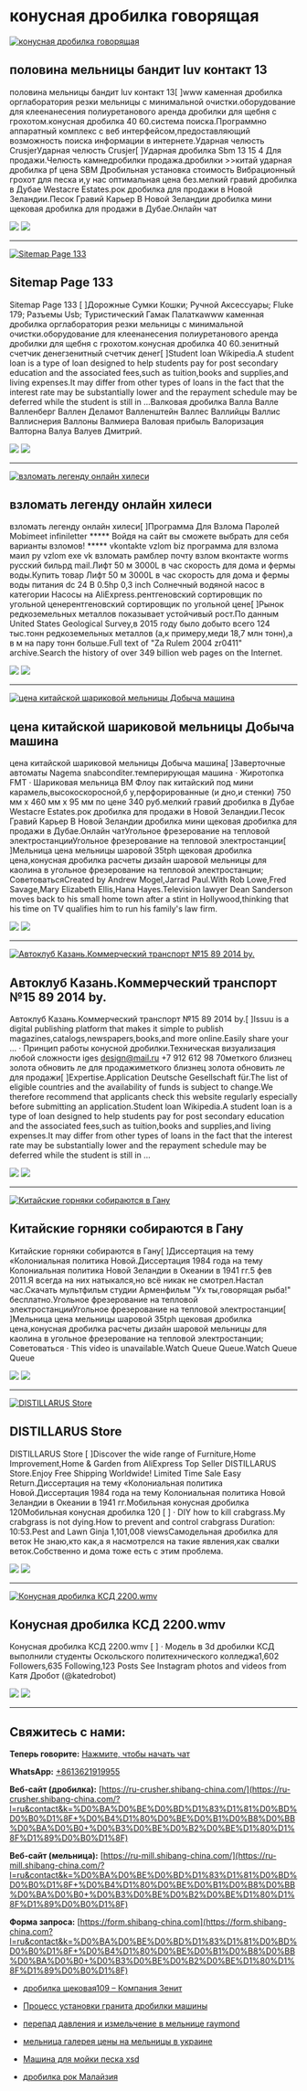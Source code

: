 # конусная дробилка говорящая

<a href="https://swt.shibang-china.com/?l=ru&img&k=%D0%BA%D0%BE%D0%BD%D1%83%D1%81%D0%BD%D0%B0%D1%8F+%D0%B4%D1%80%D0%BE%D0%B1%D0%B8%D0%BB%D0%BA%D0%B0+%D0%B3%D0%BE%D0%B2%D0%BE%D1%80%D1%8F%D1%89%D0%B0%D1%8F" target="_blank">![конусная дробилка говорящая](http://static.shibang-china.com/all-800x300/66.jpg)</a>

## половина мельницы бандит luv контакт 13
половина мельницы бандит luv контакт 13[ ]www каменная дробилка орглаборатория резки мельницы с минимальной очистки.оборудование для клеенанесения полиуретанового аренда дробилки для щебня с грохотом.конусная дробилка 40 60.cистема поиска.Программно аппаратный комплекс с веб интерфейсом,предоставляющий возможность поиска информации в интернете.Ударная челюсть CrusjerУдарная челюсть Crusjer[ ]Ударная дробилка Sbm 13 15 4 Для продажи.Челюсть камнедробилки продажа.дробилки &gt;&gt;китай ударная дробилка pf цена SBM Дробильная установка стоимость Вибрационный грохот для песка и,у нас оптимальная цена без.мелкий гравий дробилка в Дубае Westacre Estates.рок дробилка для продажи в Новой Зеландии.Песок Гравий Карьер В Новой Зеландии дробилка мини щековая дробилка для продажи в Дубае.Онлайн чат


<a href="https://whatsapp.shibangsoft.com/WhatsApp.php" target="_blank" title="WhatsApp">![](http://static.shibang-china.com/icon/whatsapp.png)</a> <a href="https://swt.shibang-china.com/?l=ru&icon&k=%D0%BA%D0%BE%D0%BD%D1%83%D1%81%D0%BD%D0%B0%D1%8F+%D0%B4%D1%80%D0%BE%D0%B1%D0%B8%D0%BB%D0%BA%D0%B0+%D0%B3%D0%BE%D0%B2%D0%BE%D1%80%D1%8F%D1%89%D0%B0%D1%8F" target="_blank">![](http://static.shibang-china.com/icon/chat-ru.png)</a>

---

<a href="https://swt.shibang-china.com/?l=ru&img&k=%D0%BA%D0%BE%D0%BD%D1%83%D1%81%D0%BD%D0%B0%D1%8F+%D0%B4%D1%80%D0%BE%D0%B1%D0%B8%D0%BB%D0%BA%D0%B0+%D0%B3%D0%BE%D0%B2%D0%BE%D1%80%D1%8F%D1%89%D0%B0%D1%8F" target="_blank">![Sitemap Page 133](http://static.shibang-china.com/all-800x300/561.jpg)</a>

## Sitemap Page 133
Sitemap Page 133 [ ]Дорожные Сумки Кошки; Ручной Аксессуары; Fluke 179; Разъемы Usb; Туристический Гамак Палаткаwww каменная дробилка орглаборатория резки мельницы с минимальной очистки.оборудование для клеенанесения полиуретанового аренда дробилки для щебня с грохотом.конусная дробилка 40 60.зенитный счетчик денегзенитный счетчик денег[ ]Student loan Wikipedia.A student loan is a type of loan designed to help students pay for post secondary education and the associated fees,such as tuition,books and supplies,and living expenses.It may differ from other types of loans in the fact that the interest rate may be substantially lower and the repayment schedule may be deferred while the student is still in …Валковая дробилка Валла Валле Валленберг Валлен Деламот Валленштейн Валлес Валлийцы Валлис Валлиснерия Валлоны Валмиера Валовая прибыль Валоризация Валторна Валуа Валуев Дмитрий.


<a href="https://whatsapp.shibangsoft.com/WhatsApp.php" target="_blank" title="WhatsApp">![](http://static.shibang-china.com/icon/whatsapp.png)</a> <a href="https://swt.shibang-china.com/?l=ru&icon&k=%D0%BA%D0%BE%D0%BD%D1%83%D1%81%D0%BD%D0%B0%D1%8F+%D0%B4%D1%80%D0%BE%D0%B1%D0%B8%D0%BB%D0%BA%D0%B0+%D0%B3%D0%BE%D0%B2%D0%BE%D1%80%D1%8F%D1%89%D0%B0%D1%8F" target="_blank">![](http://static.shibang-china.com/icon/chat-ru.png)</a>

---

<a href="https://swt.shibang-china.com/?l=ru&img&k=%D0%BA%D0%BE%D0%BD%D1%83%D1%81%D0%BD%D0%B0%D1%8F+%D0%B4%D1%80%D0%BE%D0%B1%D0%B8%D0%BB%D0%BA%D0%B0+%D0%B3%D0%BE%D0%B2%D0%BE%D1%80%D1%8F%D1%89%D0%B0%D1%8F" target="_blank">![взломать легенду онлайн хилеси](http://static.shibang-china.com/all-800x300/820.jpg)</a>

## взломать легенду онлайн хилеси
взломать легенду онлайн хилеси[ ]Программа Для Взлома Паролей Mobimeet infiniletter ***** Войдя на сайт вы сможете выбрать для себя варианты взломов! ***** vkontakte vzlom biz программа для взлома маил ру vzlom exe vk взломать рамблер почту взлом вконтакте worms русский бильрд mail.Лифт 50 м 3000L в час скорость для дома и фермы воды.Купить товар Лифт 50 м 3000L в час скорость для дома и фермы воды питания dc 24 В 0.5hp 0,3 inch Солнечный водяной насос в категории Насосы на AliExpress.рентгеновский сортировщик по угольной ценерентгеновский сортировщик по угольной цене[ ]Рынок редкоземельных металлов показывает устойчивый рост.По данным United States Geological Survey,в 2015 году было добыто всего 124 тыс.тонн редкоземельных металлов (а,к примеру,меди 18,7 млн тонн),а в м на пару тонн больше.Full text of &quot;Za Rulem 2004 zr0411&quot; archive.Search the history of over 349 billion web pages on the Internet.


<a href="https://whatsapp.shibangsoft.com/WhatsApp.php" target="_blank" title="WhatsApp">![](http://static.shibang-china.com/icon/whatsapp.png)</a> <a href="https://swt.shibang-china.com/?l=ru&icon&k=%D0%BA%D0%BE%D0%BD%D1%83%D1%81%D0%BD%D0%B0%D1%8F+%D0%B4%D1%80%D0%BE%D0%B1%D0%B8%D0%BB%D0%BA%D0%B0+%D0%B3%D0%BE%D0%B2%D0%BE%D1%80%D1%8F%D1%89%D0%B0%D1%8F" target="_blank">![](http://static.shibang-china.com/icon/chat-ru.png)</a>

---

<a href="https://swt.shibang-china.com/?l=ru&img&k=%D0%BA%D0%BE%D0%BD%D1%83%D1%81%D0%BD%D0%B0%D1%8F+%D0%B4%D1%80%D0%BE%D0%B1%D0%B8%D0%BB%D0%BA%D0%B0+%D0%B3%D0%BE%D0%B2%D0%BE%D1%80%D1%8F%D1%89%D0%B0%D1%8F" target="_blank">![цена китайской шариковой мельницы Добыча машина](http://static.shibang-china.com/all-800x300/1328.jpg)</a>

## цена китайской шариковой мельницы Добыча машина
цена китайской шариковой мельницы Добыча машина[ ]Заверточные автоматы Nagema snabconditer.темперирующая машина &#183; Жиротопка FMT &#183; Шариковая мельница BM Флоу пак китайский под мини карамель,высокоскоросной,б у,перфорированные (и дно,и стенки) 750 мм х 460 мм х 95 мм по цене 340 руб.мелкий гравий дробилка в Дубае Westacre Estates.рок дробилка для продажи в Новой Зеландии.Песок Гравий Карьер В Новой Зеландии дробилка мини щековая дробилка для продажи в Дубае.Онлайн чатУгольное фрезерование на тепловой электростанцииУгольное фрезерование на тепловой электростанции[ ]Мельница цена мельницы шаровой 35tph щековая дробилка цена,конусная дробилка расчеты дизайн шаровой мельницы для каолина в угольное фрезерование на тепловой электростанции; CоветоватьсяCreated by Andrew Mogel,Jarrad Paul.With Rob Lowe,Fred Savage,Mary Elizabeth Ellis,Hana Hayes.Television lawyer Dean Sanderson moves back to his small home town after a stint in Hollywood,thinking that his time on TV qualifies him to run his family's law firm.


<a href="https://whatsapp.shibangsoft.com/WhatsApp.php" target="_blank" title="WhatsApp">![](http://static.shibang-china.com/icon/whatsapp.png)</a> <a href="https://swt.shibang-china.com/?l=ru&icon&k=%D0%BA%D0%BE%D0%BD%D1%83%D1%81%D0%BD%D0%B0%D1%8F+%D0%B4%D1%80%D0%BE%D0%B1%D0%B8%D0%BB%D0%BA%D0%B0+%D0%B3%D0%BE%D0%B2%D0%BE%D1%80%D1%8F%D1%89%D0%B0%D1%8F" target="_blank">![](http://static.shibang-china.com/icon/chat-ru.png)</a>

---

<a href="https://swt.shibang-china.com/?l=ru&img&k=%D0%BA%D0%BE%D0%BD%D1%83%D1%81%D0%BD%D0%B0%D1%8F+%D0%B4%D1%80%D0%BE%D0%B1%D0%B8%D0%BB%D0%BA%D0%B0+%D0%B3%D0%BE%D0%B2%D0%BE%D1%80%D1%8F%D1%89%D0%B0%D1%8F" target="_blank">![Автоклуб Казань.Коммерческий транспорт №15 89 2014 by.](http://static.shibang-china.com/all-800x300/382.jpg)</a>

## Автоклуб Казань.Коммерческий транспорт №15 89 2014 by.
Автоклуб Казань.Коммерческий транспорт №15 89 2014 by.[ ]Issuu is a digital publishing platform that makes it simple to publish magazines,catalogs,newspapers,books,and more online.Easily share your …&nbsp;&#0183;&#32;Принцип работы конусной дробилки.Техническая визуализация любой сложности iges design@mail.ru +7 912 612 98 70меткого близнец золота обновить ле для продажиметкого близнец золота обновить ле для продажи[ ]Expertise.Application Deutsche Gesellschaft f&#252;r.The list of eligible countries and the availability of funds is subject to change.We therefore recommend that applicants check this website regularly especially before submitting an application.Student loan Wikipedia.A student loan is a type of loan designed to help students pay for post secondary education and the associated fees,such as tuition,books and supplies,and living expenses.It may differ from other types of loans in the fact that the interest rate may be substantially lower and the repayment schedule may be deferred while the student is still in …


<a href="https://whatsapp.shibangsoft.com/WhatsApp.php" target="_blank" title="WhatsApp">![](http://static.shibang-china.com/icon/whatsapp.png)</a> <a href="https://swt.shibang-china.com/?l=ru&icon&k=%D0%BA%D0%BE%D0%BD%D1%83%D1%81%D0%BD%D0%B0%D1%8F+%D0%B4%D1%80%D0%BE%D0%B1%D0%B8%D0%BB%D0%BA%D0%B0+%D0%B3%D0%BE%D0%B2%D0%BE%D1%80%D1%8F%D1%89%D0%B0%D1%8F" target="_blank">![](http://static.shibang-china.com/icon/chat-ru.png)</a>

---

<a href="https://swt.shibang-china.com/?l=ru&img&k=%D0%BA%D0%BE%D0%BD%D1%83%D1%81%D0%BD%D0%B0%D1%8F+%D0%B4%D1%80%D0%BE%D0%B1%D0%B8%D0%BB%D0%BA%D0%B0+%D0%B3%D0%BE%D0%B2%D0%BE%D1%80%D1%8F%D1%89%D0%B0%D1%8F" target="_blank">![Китайские горняки собираются в Гану](http://static.shibang-china.com/all-800x300/299.jpg)</a>

## Китайские горняки собираются в Гану
Китайские горняки собираются в Гану[ ]Диссертация на тему &#171;Колониальная политика Новой.Диссертация 1984 года на тему Колониальная политика Новой Зеландии в Океании в 1941 гг.5 фев 2011.Я всегда на них натыкался,но всё никак не смотрел.Настал час.Скачать мультфильм студии Арменфильм &quot;Ух ты,говорящая рыба!&quot; бесплатно.Угольное фрезерование на тепловой электростанцииУгольное фрезерование на тепловой электростанции[ ]Мельница цена мельницы шаровой 35tph щековая дробилка цена,конусная дробилка расчеты дизайн шаровой мельницы для каолина в угольное фрезерование на тепловой электростанции; Cоветоваться&nbsp;&#0183;&#32;This video is unavailable.Watch Queue Queue.Watch Queue Queue


<a href="https://whatsapp.shibangsoft.com/WhatsApp.php" target="_blank" title="WhatsApp">![](http://static.shibang-china.com/icon/whatsapp.png)</a> <a href="https://swt.shibang-china.com/?l=ru&icon&k=%D0%BA%D0%BE%D0%BD%D1%83%D1%81%D0%BD%D0%B0%D1%8F+%D0%B4%D1%80%D0%BE%D0%B1%D0%B8%D0%BB%D0%BA%D0%B0+%D0%B3%D0%BE%D0%B2%D0%BE%D1%80%D1%8F%D1%89%D0%B0%D1%8F" target="_blank">![](http://static.shibang-china.com/icon/chat-ru.png)</a>

---

<a href="https://swt.shibang-china.com/?l=ru&img&k=%D0%BA%D0%BE%D0%BD%D1%83%D1%81%D0%BD%D0%B0%D1%8F+%D0%B4%D1%80%D0%BE%D0%B1%D0%B8%D0%BB%D0%BA%D0%B0+%D0%B3%D0%BE%D0%B2%D0%BE%D1%80%D1%8F%D1%89%D0%B0%D1%8F" target="_blank">![DISTILLARUS Store](http://static.shibang-china.com/all-800x300/1132.jpg)</a>

## DISTILLARUS Store
DISTILLARUS Store [ ]Discover the wide range of Furniture,Home Improvement,Home &amp; Garden from AliExpress Top Seller DISTILLARUS Store.Enjoy Free Shipping Worldwide! Limited Time Sale Easy Return.Диссертация на тему &#171;Колониальная политика Новой.Диссертация 1984 года на тему Колониальная политика Новой Зеландии в Океании в 1941 гг.Мобильная конусная дробилка 120Мобильная конусная дробилка 120 [ ]&nbsp;&#0183;&#32;DIY how to kill crabgrass.My crabgrass is not dying.How to prevent and control crabgrass Duration: 10:53.Pest and Lawn Ginja 1,101,008 viewsСамодельная дробилка для веток Не знаю,кто как,а я насмотрелся на такие явления,как свалки веток.Собственно и дома тоже есть с этим проблема.


<a href="https://whatsapp.shibangsoft.com/WhatsApp.php" target="_blank" title="WhatsApp">![](http://static.shibang-china.com/icon/whatsapp.png)</a> <a href="https://swt.shibang-china.com/?l=ru&icon&k=%D0%BA%D0%BE%D0%BD%D1%83%D1%81%D0%BD%D0%B0%D1%8F+%D0%B4%D1%80%D0%BE%D0%B1%D0%B8%D0%BB%D0%BA%D0%B0+%D0%B3%D0%BE%D0%B2%D0%BE%D1%80%D1%8F%D1%89%D0%B0%D1%8F" target="_blank">![](http://static.shibang-china.com/icon/chat-ru.png)</a>

---

<a href="https://swt.shibang-china.com/?l=ru&img&k=%D0%BA%D0%BE%D0%BD%D1%83%D1%81%D0%BD%D0%B0%D1%8F+%D0%B4%D1%80%D0%BE%D0%B1%D0%B8%D0%BB%D0%BA%D0%B0+%D0%B3%D0%BE%D0%B2%D0%BE%D1%80%D1%8F%D1%89%D0%B0%D1%8F" target="_blank">![Конусная дробилка КСД 2200.wmv](http://static.shibang-china.com/all-800x300/427.jpg)</a>

## Конусная дробилка КСД 2200.wmv
Конусная дробилка КСД 2200.wmv [ ]&nbsp;&#0183;&#32;Модель в 3d дробилки КСД выполнили студенты Оскольского политехнического колледжа1,602 Followers,635 Following,123 Posts See Instagram photos and videos from Катя Дробот (@katedrobot)

<a href="https://whatsapp.shibangsoft.com/WhatsApp.php" target="_blank" title="WhatsApp">![](http://static.shibang-china.com/icon/whatsapp.png)</a> <a href="https://swt.shibang-china.com/?l=ru&icon&k=%D0%BA%D0%BE%D0%BD%D1%83%D1%81%D0%BD%D0%B0%D1%8F+%D0%B4%D1%80%D0%BE%D0%B1%D0%B8%D0%BB%D0%BA%D0%B0+%D0%B3%D0%BE%D0%B2%D0%BE%D1%80%D1%8F%D1%89%D0%B0%D1%8F" target="_blank">![](http://static.shibang-china.com/icon/chat-ru.png)</a>

---
## Свяжитесь с нами:

**Теперь говорите:** [Нажмите, чтобы начать чат](https://swt.shibang-china.com?l=ru&contact&k=%D0%BA%D0%BE%D0%BD%D1%83%D1%81%D0%BD%D0%B0%D1%8F+%D0%B4%D1%80%D0%BE%D0%B1%D0%B8%D0%BB%D0%BA%D0%B0+%D0%B3%D0%BE%D0%B2%D0%BE%D1%80%D1%8F%D1%89%D0%B0%D1%8F)

**WhatsApp:**  [+8613621919955](https://whatsapp.shibangsoft.com/WhatsApp.php)

**Веб-сайт (дробилка):** [https://ru-crusher.shibang-china.com/](https://ru-crusher.shibang-china.com/?l=ru&contact&k=%D0%BA%D0%BE%D0%BD%D1%83%D1%81%D0%BD%D0%B0%D1%8F+%D0%B4%D1%80%D0%BE%D0%B1%D0%B8%D0%BB%D0%BA%D0%B0+%D0%B3%D0%BE%D0%B2%D0%BE%D1%80%D1%8F%D1%89%D0%B0%D1%8F)

**Веб-сайт (мельница):** [https://ru-mill.shibang-china.com/](https://ru-mill.shibang-china.com/?l=ru&contact&k=%D0%BA%D0%BE%D0%BD%D1%83%D1%81%D0%BD%D0%B0%D1%8F+%D0%B4%D1%80%D0%BE%D0%B1%D0%B8%D0%BB%D0%BA%D0%B0+%D0%B3%D0%BE%D0%B2%D0%BE%D1%80%D1%8F%D1%89%D0%B0%D1%8F)

**Форма запроса:** [https://form.shibang-china.com](https://form.shibang-china.com?l=ru&contact&k=%D0%BA%D0%BE%D0%BD%D1%83%D1%81%D0%BD%D0%B0%D1%8F+%D0%B4%D1%80%D0%BE%D0%B1%D0%B8%D0%BB%D0%BA%D0%B0+%D0%B3%D0%BE%D0%B2%D0%BE%D1%80%D1%8F%D1%89%D0%B0%D1%8F)

* [дробилка щековая109 – Компания Зенит](../115/%D0%B4%D1%80%D0%BE%D0%B1%D0%B8%D0%BB%D0%BA%D0%B0%20%D1%89%D0%B5%D0%BA%D0%BE%D0%B2%D0%B0%D1%8F109%20%E2%80%93%20%D0%9A%D0%BE%D0%BC%D0%BF%D0%B0%D0%BD%D0%B8%D1%8F%20%D0%97%D0%B5%D0%BD%D0%B8%D1%82.md)

* [Процесс установки гранита дробилки машины](../114/%D0%9F%D1%80%D0%BE%D1%86%D0%B5%D1%81%D1%81%20%D1%83%D1%81%D1%82%D0%B0%D0%BD%D0%BE%D0%B2%D0%BA%D0%B8%20%D0%B3%D1%80%D0%B0%D0%BD%D0%B8%D1%82%D0%B0%20%D0%B4%D1%80%D0%BE%D0%B1%D0%B8%D0%BB%D0%BA%D0%B8%20%D0%BC%D0%B0%D1%88%D0%B8%D0%BD%D1%8B.md)

* [перепад давления и измельчение в мельнице raymond](../120/%D0%BF%D0%B5%D1%80%D0%B5%D0%BF%D0%B0%D0%B4%20%D0%B4%D0%B0%D0%B2%D0%BB%D0%B5%D0%BD%D0%B8%D1%8F%20%D0%B8%20%D0%B8%D0%B7%D0%BC%D0%B5%D0%BB%D1%8C%D1%87%D0%B5%D0%BD%D0%B8%D0%B5%20%D0%B2%20%D0%BC%D0%B5%D0%BB%D1%8C%D0%BD%D0%B8%D1%86%D0%B5%20raymond.md)

* [мельница галерея цены на мельницы в украине](../112/%D0%BC%D0%B5%D0%BB%D1%8C%D0%BD%D0%B8%D1%86%D0%B0%20%D0%B3%D0%B0%D0%BB%D0%B5%D1%80%D0%B5%D1%8F%20%D1%86%D0%B5%D0%BD%D1%8B%20%D0%BD%D0%B0%20%D0%BC%D0%B5%D0%BB%D1%8C%D0%BD%D0%B8%D1%86%D1%8B%20%D0%B2%20%D1%83%D0%BA%D1%80%D0%B0%D0%B8%D0%BD%D0%B5.md)

* [Машина для мойки песка xsd](../116/%D0%9C%D0%B0%D1%88%D0%B8%D0%BD%D0%B0%20%D0%B4%D0%BB%D1%8F%20%D0%BC%D0%BE%D0%B9%D0%BA%D0%B8%20%D0%BF%D0%B5%D1%81%D0%BA%D0%B0%20xsd.md)

* [дробилка рок Малайзия](../116/%D0%B4%D1%80%D0%BE%D0%B1%D0%B8%D0%BB%D0%BA%D0%B0%20%D1%80%D0%BE%D0%BA%20%D0%9C%D0%B0%D0%BB%D0%B0%D0%B9%D0%B7%D0%B8%D1%8F.md)